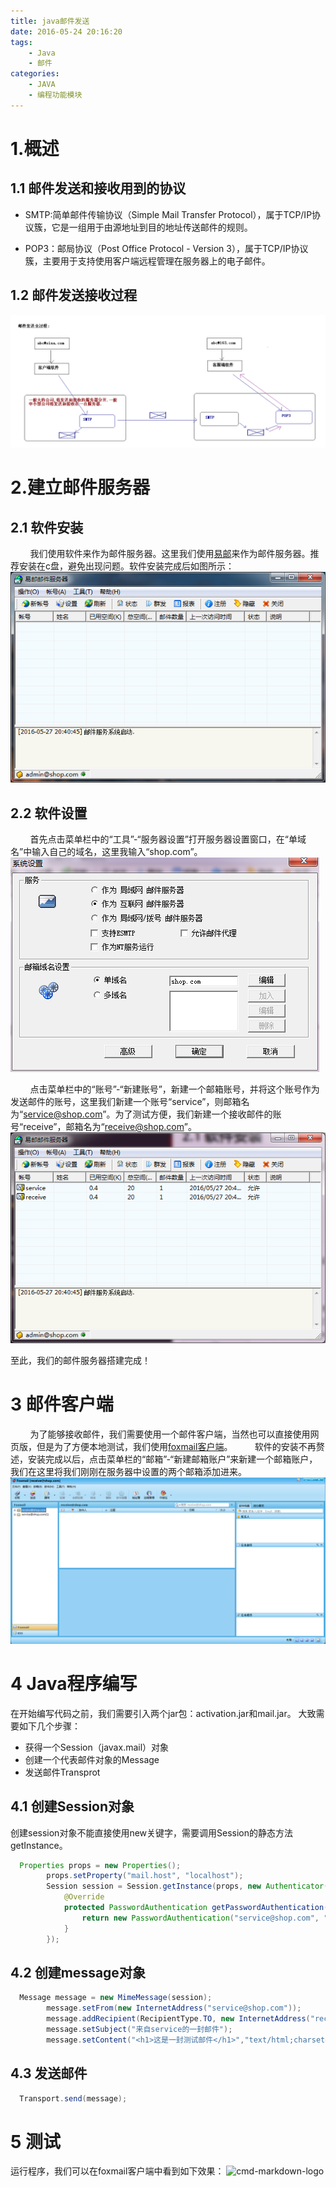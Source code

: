 ```yaml
---
title: java邮件发送
date: 2016-05-24 20:16:20
tags:
	- Java
	- 邮件
categories:
	- JAVA
	- 编程功能模块
---
```

# 1.概述

## 1.1 邮件发送和接收用到的协议

 * SMTP:简单邮件传输协议（Simple Mail Transfer Protocol），属于TCP/IP协议簇，它是一组用于由源地址到目的地址传送邮件的规则。

 * POP3：邮局协议（Post Office Protocol - Version 3），属于TCP/IP协议簇，主要用于支持使用客户端远程管理在服务器上的电子邮件。
<!--more-->
## 1.2 邮件发送接收过程

![cmd-markdown-logo](https://raw.githubusercontent.com/TsubasaBAKU/TsubasaBAKU.github.io/master/img/mail1.png)

# 2.建立邮件服务器

## 2.1 软件安装

&nbsp;&nbsp;&nbsp;&nbsp;&nbsp;&nbsp;&nbsp;&nbsp;我们使用软件来作为邮件服务器。这里我们使用[易邮](http://www.ymailsoft.com)来作为邮件服务器。推荐安装在c盘，避免出现问题。软件安装完成后如图所示：
![cmd-markdown-logo](https://raw.githubusercontent.com/TsubasaBAKU/TsubasaBAKU.github.io/master/img/mail2.png)

## 2.2 软件设置

&nbsp;&nbsp;&nbsp;&nbsp;&nbsp;&nbsp;&nbsp;&nbsp;首先点击菜单栏中的“工具”-“服务器设置”打开服务器设置窗口，在“单域名”中输入自己的域名，这里我输入“shop.com”。
![cmd-markdown-logo](https://raw.githubusercontent.com/TsubasaBAKU/TsubasaBAKU.github.io/master/img/mail3.png)

&nbsp;&nbsp;&nbsp;&nbsp;&nbsp;&nbsp;&nbsp;&nbsp;点击菜单栏中的“账号”-“新建账号”，新建一个邮箱账号，并将这个账号作为发送邮件的账号，这里我们新建一个账号“service”，则邮箱名为“service@shop.com”。为了测试方便，我们新建一个接收邮件的账号“receive”，邮箱名为“receive@shop.com”。
![cmd-markdown-logo](https://raw.githubusercontent.com/TsubasaBAKU/TsubasaBAKU.github.io/master/img/mail4.png)

至此，我们的邮件服务器搭建完成！

# 3 邮件客户端

&nbsp;&nbsp;&nbsp;&nbsp;&nbsp;&nbsp;&nbsp;&nbsp;为了能够接收邮件，我们需要使用一个邮件客户端，当然也可以直接使用网页版，但是为了方便本地测试，我们使用[foxmail客户端](http://www.foxmail.com/)。
&nbsp;&nbsp;&nbsp;&nbsp;&nbsp;&nbsp;&nbsp;&nbsp;软件的安装不再赘述，安装完成以后，点击菜单栏的“邮箱”-“新建邮箱账户”来新建一个邮箱账户，我们在这里将我们刚刚在服务器中设置的两个邮箱添加进来。
![cmd-markdown-logo](https://raw.githubusercontent.com/TsubasaBAKU/TsubasaBAKU.github.io/master/img/mail5.png)

# 4 Java程序编写

在开始编写代码之前，我们需要引入两个jar包：activation.jar和mail.jar。
大致需要如下几个步骤：
 * 获得一个Session（javax.mail）对象
 * 创建一个代表邮件对象的Message
 * 发送邮件Transprot

## 4.1 创建Session对象

创建session对象不能直接使用new关键字，需要调用Session的静态方法getInstance。
```java
  Properties props = new Properties();
		props.setProperty("mail.host", "localhost");
		Session session = Session.getInstance(props, new Authenticator() {
			@Override
			protected PasswordAuthentication getPasswordAuthentication() {
				return new PasswordAuthentication("service@shop.com", "123");
			}
		});
```

## 4.2 创建message对象

```java
  Message message = new MimeMessage(session);
		message.setFrom(new InternetAddress("service@shop.com"));
		message.addRecipient(RecipientType.TO, new InternetAddress("receive@shop.com"));
		message.setSubject("来自service的一封邮件");
		message.setContent("<h1>这是一封测试邮件</h1>","text/html;charset=UTF-8");
```

## 4.3 发送邮件

```java
  Transport.send(message);
```

# 5 测试

运行程序，我们可以在foxmail客户端中看到如下效果：
![cmd-markdown-logo](https://raw.githubusercontent.com/TsubasaBAKU/TsubasaBAKU.github.io/master/img/mail6.png)



